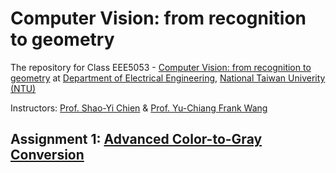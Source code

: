 # Computer Vision: from recognition to geometry
The repository for Class EEE5053 - [Computer Vision: from recognition to geometry](http://media.ee.ntu.edu.tw/courses/cv/18F/) at [Department of Electrical Engineering](https://web.ee.ntu.edu.tw/eng/index.php), [National Taiwan Univerity (NTU)](http://www.ntu.edu.tw/english/index.html)

Instructors: [Prof. Shao-Yi Chien](http://media.ee.ntu.edu.tw/member/#nevigator) & [Prof. Yu-Chiang Frank Wang](http://vllab.ee.ntu.edu.tw/members.html)
## Assignment 1: [Advanced Color-to-Gray Conversion](./Assignment1)

